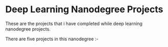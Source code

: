 # Deep Learning Nanodegree Projects

These are the projects that i have completed while deep learning nanodegree projects.

There are five projects in this nanodegree :- 


